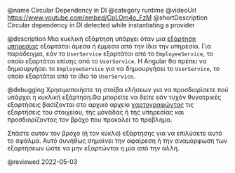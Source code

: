 @name Circular Dependency in DI
@category runtime
@videoUrl https://www.youtube.com/embed/CpLOm4o_FzM
@shortDescription Circular dependency in DI detected while instantiating a provider

@description
Μια κυκλική εξάρτηση υπάρχει όταν μια [εξάρτηση υπηρεσίας](guide/hierarchical-dependency-injection) εξαρτάται άμεσα ή έμμεσα από την ίδια την υπηρεσία. Για παράδειγμα, εάν το `UserService` εξαρτάται από το `EmployeeService`, το οποίο εξαρτάται επίσης από το `UserService`. Η Angular θα πρέπει να δημιουργήσει το `EmployeeService` για να δημιουργήσει το `UserService`, το οποίο εξαρτάται από το ίδιο το `UserService`.

@debugging
Χρησιμοποιήστε τη στοίβα κλήσεων για να προσδιορίσετε πού υπάρχει η κυκλική εξάρτηση.Θα μπορείτε να δείτε εάν τυχόν θυγατρικές εξαρτήσεις βασίζονται στο αρχικό αρχείο [χαρτογραφώντας](guide/dependency-injection-in-action) τις εξαρτήσεις του στοιχείου, της μονάδας ή της υπηρεσίας και προσδιορίζοντας τον βρόχο που προκαλεί το πρόβλημα.

Σπάστε αυτόν τον βρόχο (ή τον κύκλο) εξάρτησης για να επιλύσετε αυτό το σφάλμα. Αυτό συνήθως σημαίνει την αφαίρεση ή την αναμόρφωση των εξαρτήσεων ώστε να μην εξαρτώνται η μία από την άλλη.

@reviewed 2022-05-03